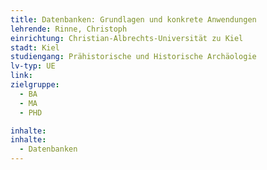 ```yaml
---
title: Datenbanken: Grundlagen und konkrete Anwendungen
lehrende: Rinne, Christoph
einrichtung: Christian-Albrechts-Universität zu Kiel
stadt: Kiel
studiengang: Prähistorische und Historische Archäologie
lv-typ: UE
link: 
zielgruppe:
  - BA
  - MA
  - PHD

inhalte:
inhalte:
  - Datenbanken
---
```

 
